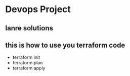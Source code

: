 # Devops Project
## lanre solutions

## this is how to use you terraform code

- terraform init
- terraform plan
- terraform apply
